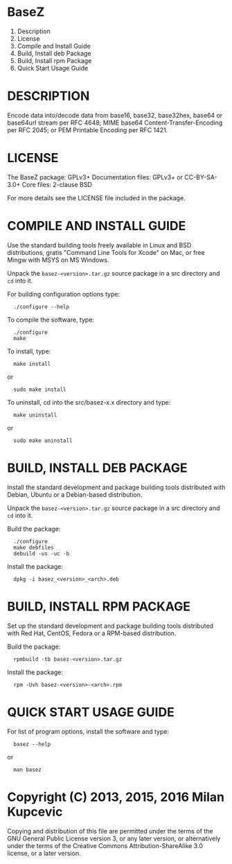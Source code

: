BaseZ
======
1. Description
2. License
3. Compile and Install Guide
4. Build, Install deb Package
5. Build, Install rpm Package
6. Quick Start Usage Guide


DESCRIPTION
===========
Encode  data into/decode data from base16, base32, base32hex, base64 or
base64url stream per RFC 4648;  MIME  base64  Content-Transfer-Encoding
per RFC 2045; or PEM Printable Encoding per RFC 1421.


LICENSE
=======
The BaseZ package: GPLv3+
Documentation files: GPLv3+ or CC-BY-SA-3.0+
Core files: 2-clause BSD

For more details see the LICENSE file included in the package.


COMPILE AND INSTALL GUIDE
=========================
Use the standard building tools freely available in Linux and BSD
distributions, gratis "Command Line Tools for Xcode" on Mac, or free Mingw
with MSYS on MS Windows.

Unpack the `basez-<version>.tar.gz` source package in a src directory and `cd`
into it.

For building configuration options type:
```
  ./configure --help
```
To compile the software, type:
```
  ./configure
  make
```
To install, type:
```
  make install
```  
or
```
  sudo make install
```

To uninstall, cd into the src/basez-x.x directory and type:
```
  make uninstall
```
or
```
  sudo make uninstall
```


BUILD, INSTALL DEB PACKAGE
==========================
Install the standard development and package building tools distributed with
Debian, Ubuntu or a Debian-based distribution.

Unpack the `basez-<version>.tar.gz` source package in a src directory and `cd`
into it.

Build the package:
```
  ./configure
  make debfiles
  debuild -us -uc -b
```
Install the package:
```
  dpkg -i basez_<version>_<arch>.deb
```

BUILD, INSTALL RPM PACKAGE
==========================
Set up the standard development and package building tools distributed with
Red Hat, CentOS, Fedora or a RPM-based distribution.

Build the package:
```
  rpmbuild -tb basez-<version>.tar.gz
```
Install the package:
```
  rpm -Uvh basez-<version>-<arch>.rpm
```

QUICK START USAGE GUIDE
=======================
For list of program options, install the software and type:
```
  basez --help
```
or
```
  man basez
```


Copyright (C) 2013, 2015, 2016  Milan Kupcevic
==============================================
Copying and distribution of this file are permitted under the terms of the
GNU General Public License version 3, or any later version, or alternatively
under the terms of the Creative Commons Attribution-ShareAlike 3.0 license,
or a later version.
